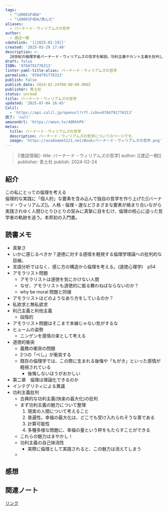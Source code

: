 ```yaml
---
tags:
  - "\U0001F4DA"
  - "\U0001F4DA/読んだ"
aliases:
  - バーナード・ウィリアムズの哲学
author:
  - 渡辺一樹
cdatelink: '[[2025-02-19]]'
created: '2025-03-29 17:40'
description: >-
  20世紀の倫理学者バーナード・ウィリアムズの哲学を解説。功利主義やカント主義を批判し、個人の主観的な感情や経験を重視する独自の倫理学の全体像を明らかにする。本邦初の本格的な入門書。
draft: false
ISBN: '9784791776313'
linter-yaml-title-alias: バーナード・ウィリアムズの哲学
permalink: '9784791776313'
publish: false
publish_date: 2024-02-24T00:00:00.000Z
publisher: 青土社
status: unread
title: バーナード・ウィリアムズの哲学
updated: '2025-07-04 16:45'
Calil:
  - 'https://api.calil.jp/openurl?rft.isbn=9784791776313'
読了: 'null'
amazonUrl: 'https://amzn.to/40KkhPk'
metas:
  title: バーナード・ウィリアムズの哲学
  description: バーナード・ウィリアムズの哲学についてのページです。
  image: 'https://asadaame5121.net/Book/バーナード・ウィリアムズの哲学.png'
---
```

>[!書誌情報]-
>title: バーナード・ウィリアムズの哲学]
>author: [[渡辺一樹]]
>publisher: 青土社
>publish: 2024-02-24

## 紹介

この私にとっての倫理を考える  
倫理的な実践に「個人的」な要素を含み込んで独自の哲学を作り上げた[[バーナード・ウィリアムズ]]。人格・倫理・運などさまざまな要素が絡まり合いながら実践されゆく人間ひとりひとりの営みに真摯に目をむけ、倫理の核心に迫った哲学者の軌跡を追う。本邦初の入門書。
## 読書メモ
- 真摯さ
- いかに感じるべきか？道徳に対する感情を軽視する倫理学理論への批判的な目線。
- 言語分析ではなく、感じ方の構造から倫理を考える。(道徳心理学)　p54
- アモラリスト問題
	- アモラリストは道徳を気にかけない人間
	- なぜ、アモラリストも道徳的に振る舞わねばならないのか？
	- why be moral 問題と同値
- アモラリストはどのようなあり方をしているのか？
- 私欲求と無私欲求
- 利己主義と利他主義
	- 段階的
- アモラリスト問題はそこまで本線じゃない気がするな
- ヒュームの姿勢
	- ニンゲンを感情の束として考える
- 道徳的衝突
	- 義務の衝突の問題
	- 2つの「べし」が衝突する
	- 既存の倫理学では、この際に生まれる後悔や「もがき」といった感情が軽視されている
		- 後悔しないほうがおかしい
- 第二章　倫理は理論化できるのか
- インテグリティによる異議
- 功利主義批判
	- 古典的な功利主義(快楽の最大化)の批判
	- まず功利主義の魅力について整理
		1. 現実の人間について考えること
		2. 普遍性。幸福の最大化は、どこでも受け入れられそうな善である
		3. 計算可能性
		4. 多種多様な問題に、幸福の量という秤をもたらすことができる
	- これらの魅力はまやかし！
	- 功利主義の自己抹消性
		- 実際に倫理として実践されると、この魅力は消えてしまう
	- 
## 感想
## 関連ノート

<a href="https://asadaame5121.net/9784791776313" class="u-url">リンク</a>
